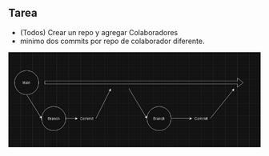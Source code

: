 ## Tarea

- (Todos) Crear un repo y agregar Colaboradores
- minimo dos commits por repo de colaborador diferente.

![](./Captura%20de%20pantalla%202024-03-09%20014625.png)